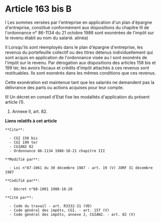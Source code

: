 # Article 163 bis B

I  Les sommes versées par l'entreprise en application d'un plan d'épargne d'entreprise, constitué conformément aux
dispositions du chapitre III de l'ordonnance n° 86-1134 du 21 octobre 1986 sont exonérées de l'impôt sur le revenu établi au
nom du salarié. alinéa)

II Lorsqu'ils sont réemployés dans le plan d'épargne d'entreprise, les revenus du portefeuille collectif ou des titres
détenus individuellement qui sont acquis en application de l'ordonnance visée au I sont exonérés de l'impôt sur le revenu.
Par dérogation aux dispositions des articles 158 bis et 199 ter, les avoirs fiscaux et crédits d'impôt attachés à ces revenus
sont restituables. Ils sont exonérés dans les mêmes conditions que ces revenus.

Cette exonération est maintenue tant que les salariés ne demandent pas la délivrance des parts ou actions acquises pour leur
compte.

III  Un décret en conseil d'Etat fixe les modalités d'application du présent article (1).

1) Annexe II, art. 82.

**Liens relatifs à cet article**

	**Cite**:

	  - CGI 158 bis
	  - CGI 199 ter
	  - CGIAN2 82
	  - Ordonnance 86-1134 1986-10-21 chapitre III

	**Modifié par**:

	  - Loi n°87-1061 du 30 décembre 1987 - art. 19 (V) JORF 31 décembre 1987

	**Codifié par**:

	  - Décret n°88-1001 1988-10-20

	**Cité par**:

	  - Code du travail - art. R3332-31 (VD)
	  - Code général des impôts, CGI. - art. 157 (V)
	  - Code général des impôts, annexe 2, CGIAN2. - art. 82 (V)
